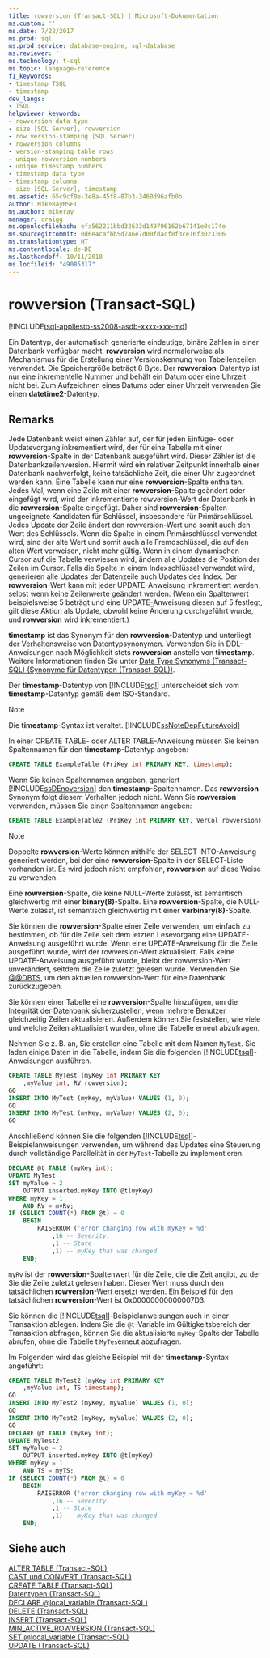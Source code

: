```yaml
---
title: rowversion (Transact-SQL) | Microsoft-Dokumentation
ms.custom: ''
ms.date: 7/22/2017
ms.prod: sql
ms.prod_service: database-engine, sql-database
ms.reviewer: ''
ms.technology: t-sql
ms.topic: language-reference
f1_keywords:
- timestamp_TSQL
- timestamp
dev_langs:
- TSQL
helpviewer_keywords:
- rowversion data type
- size [SQL Server], rowversion
- row version-stamping [SQL Server]
- rowversion columns
- version-stamping table rows
- unique rowversion numbers
- unique timestamp numbers
- timestamp data type
- timestamp columns
- size [SQL Server], timestamp
ms.assetid: 65c9cf0e-3e8a-45f8-87b3-3460d96afb0b
author: MikeRayMSFT
ms.author: mikeray
manager: craigg
ms.openlocfilehash: efa562211bbd32633d149796162b67141e0c174e
ms.sourcegitcommit: 0d6e4cafbb5d746e7d00fdacf8f3ce16f3023306
ms.translationtype: HT
ms.contentlocale: de-DE
ms.lasthandoff: 10/11/2018
ms.locfileid: "49085317"
---
```

# <a name="rowversion-transact-sql"></a>rowversion (Transact-SQL)
[!INCLUDE[tsql-appliesto-ss2008-asdb-xxxx-xxx-md](../../includes/tsql-appliesto-ss2008-asdb-xxxx-xxx-md.md)]

Ein Datentyp, der automatisch generierte eindeutige, binäre Zahlen in einer Datenbank verfügbar macht. **rowversion** wird normalerweise als Mechanismus für die Erstellung einer Versionskennung von Tabellenzeilen verwendet. Die Speichergröße beträgt 8 Byte. Der **rowversion**-Datentyp ist nur eine inkrementelle Nummer und behält ein Datum oder eine Uhrzeit nicht bei. Zum Aufzeichnen eines Datums oder einer Uhrzeit verwenden Sie einen **datetime2**-Datentyp.
  
## <a name="remarks"></a>Remarks  
Jede Datenbank weist einen Zähler auf, der für jeden Einfüge- oder Updatevorgang inkrementiert wird, der für eine Tabelle mit einer **rowversion**-Spalte in der Datenbank ausgeführt wird. Dieser Zähler ist die Datenbankzeilenversion. Hiermit wird ein relativer Zeitpunkt innerhalb einer Datenbank nachverfolgt, keine tatsächliche Zeit, die einer Uhr zugeordnet werden kann. Eine Tabelle kann nur eine **rowversion**-Spalte enthalten. Jedes Mal, wenn eine Zeile mit einer **rowversion**-Spalte geändert oder eingefügt wird, wird der inkrementierte rowversion-Wert der Datenbank in die **rowversion**-Spalte eingefügt. Daher sind **rowversion**-Spalten ungeeignete Kandidaten für Schlüssel, insbesondere für Primärschlüssel. Jedes Update der Zeile ändert den rowversion-Wert und somit auch den Wert des Schlüssels. Wenn die Spalte in einem Primärschlüssel verwendet wird, sind der alte Wert und somit auch alle Fremdschlüssel, die auf den alten Wert verweisen, nicht mehr gültig. Wenn in einem dynamischen Cursor auf die Tabelle verwiesen wird, ändern alle Updates die Position der Zeilen im Cursor. Falls die Spalte in einem Indexschlüssel verwendet wird, generieren alle Updates der Datenzeile auch Updates des Index.  Der **rowversion**-Wert kann mit jeder UPDATE-Anweisung inkrementiert werden, selbst wenn keine Zeilenwerte geändert werden. (Wenn ein Spaltenwert beispielsweise 5 beträgt und eine UPDATE-Anweisung diesen auf 5 festlegt, gilt diese Aktion als Update, obwohl keine Änderung durchgeführt wurde, und **rowversion** wird inkrementiert.)
  
**timestamp** ist das Synonym für den **rowversion**-Datentyp und unterliegt der Verhaltensweise von Datentypsynonymen. Verwenden Sie in DDL-Anweisungen nach Möglichkeit stets **rowversion** anstelle von **timestamp**. Weitere Informationen finden Sie unter [Data Type Synonyms &#40;Transact-SQL&#41; (Synonyme für Datentypen &#40;Transact-SQL&#41;)](../../t-sql/data-types/data-type-synonyms-transact-sql.md).
  
Der **timestamp**-Datentyp von [!INCLUDE[tsql](../../includes/tsql-md.md)] unterscheidet sich vom **timestamp**-Datentyp gemäß dem ISO-Standard.
  
> [!NOTE]  
>  Die **timestamp**-Syntax ist veraltet. [!INCLUDE[ssNoteDepFutureAvoid](../../includes/ssnotedepfutureavoid-md.md)]  
  
In einer CREATE TABLE- oder ALTER TABLE-Anweisung müssen Sie keinen Spaltennamen für den **timestamp**-Datentyp angeben:
  
```sql
CREATE TABLE ExampleTable (PriKey int PRIMARY KEY, timestamp);  
```  
  
Wenn Sie keinen Spaltennamen angeben, generiert [!INCLUDE[ssDEnoversion](../../includes/ssdenoversion-md.md)] den **timestamp**-Spaltennamen. Das **rowversion**-Synonym folgt diesem Verhalten jedoch nicht. Wenn Sie **rowversion** verwenden, müssen Sie einen Spaltennamen angeben:
  
```sql
CREATE TABLE ExampleTable2 (PriKey int PRIMARY KEY, VerCol rowversion) ;  
```  
  
> [!NOTE]  
>  Doppelte **rowversion**-Werte können mithilfe der SELECT INTO-Anweisung generiert werden, bei der eine **rowversion**-Spalte in der SELECT-Liste vorhanden ist. Es wird jedoch nicht empfohlen, **rowversion** auf diese Weise zu verwenden.  
  
Eine **rowversion**-Spalte, die keine NULL-Werte zulässt, ist semantisch gleichwertig mit einer **binary(8)**-Spalte. Eine **rowversion**-Spalte, die NULL-Werte zulässt, ist semantisch gleichwertig mit einer **varbinary(8)**-Spalte.
  
Sie können die **rowversion**-Spalte einer Zeile verwenden, um einfach zu bestimmen, ob für die Zeile seit dem letzten Lesevorgang eine UPDATE-Anweisung ausgeführt wurde. Wenn eine UPDATE-Anweisung für die Zeile ausgeführt wurde, wird der rowversion-Wert aktualisiert. Falls keine UPDATE-Anweisung ausgeführt wurde, bleibt der rowversion-Wert unverändert, seitdem die Zeile zuletzt gelesen wurde. Verwenden Sie [@@DBTS](../../t-sql/functions/dbts-transact-sql.md), um den aktuellen rowversion-Wert für eine Datenbank zurückzugeben.
  
Sie können einer Tabelle eine **rowversion**-Spalte hinzufügen, um die Integrität der Datenbank sicherzustellen, wenn mehrere Benutzer gleichzeitig Zeilen aktualisieren. Außerdem können Sie feststellen, wie viele und welche Zeilen aktualisiert wurden, ohne die Tabelle erneut abzufragen.
  
Nehmen Sie z. B. an, Sie erstellen eine Tabelle mit dem Namen `MyTest`. Sie laden einige Daten in die Tabelle, indem Sie die folgenden [!INCLUDE[tsql](../../includes/tsql-md.md)]-Anweisungen ausführen.
  
```sql
CREATE TABLE MyTest (myKey int PRIMARY KEY  
    ,myValue int, RV rowversion);  
GO   
INSERT INTO MyTest (myKey, myValue) VALUES (1, 0);  
GO   
INSERT INTO MyTest (myKey, myValue) VALUES (2, 0);  
GO  
```  
  
Anschließend können Sie die folgenden [!INCLUDE[tsql](../../includes/tsql-md.md)]-Beispielanweisungen verwenden, um während des Updates eine Steuerung durch vollständige Parallelität in der `MyTest`-Tabelle zu implementieren.
  
```sql
DECLARE @t TABLE (myKey int);  
UPDATE MyTest  
SET myValue = 2  
    OUTPUT inserted.myKey INTO @t(myKey)   
WHERE myKey = 1   
    AND RV = myRv;  
IF (SELECT COUNT(*) FROM @t) = 0  
    BEGIN  
        RAISERROR ('error changing row with myKey = %d'  
            ,16 -- Severity.  
            ,1 -- State   
            ,1) -- myKey that was changed   
    END;  
```  
  
`myRv` ist der **rowversion**-Spaltenwert für die Zeile, die die Zeit angibt, zu der Sie die Zeile zuletzt gelesen haben. Dieser Wert muss durch den tatsächlichen **rowversion**-Wert ersetzt werden. Ein Beispiel für den tatsächlichen **rowversion**-Wert ist 0x00000000000007D3.
  
Sie können die [!INCLUDE[tsql](../../includes/tsql-md.md)]-Beispielanweisungen auch in einer Transaktion ablegen. Indem Sie die `@t`-Variable im Gültigkeitsbereich der Transaktion abfragen, können Sie die aktualisierte `myKey`-Spalte der Tabelle abrufen, ohne die Tabelle t `MyTes`erneut abzufragen.
  
Im Folgenden wird das gleiche Beispiel mit der **timestamp**-Syntax angeführt:
  
```sql
CREATE TABLE MyTest2 (myKey int PRIMARY KEY  
    ,myValue int, TS timestamp);  
GO   
INSERT INTO MyTest2 (myKey, myValue) VALUES (1, 0);  
GO   
INSERT INTO MyTest2 (myKey, myValue) VALUES (2, 0);  
GO  
DECLARE @t TABLE (myKey int);  
UPDATE MyTest2  
SET myValue = 2  
    OUTPUT inserted.myKey INTO @t(myKey)   
WHERE myKey = 1   
    AND TS = myTS;  
IF (SELECT COUNT(*) FROM @t) = 0  
    BEGIN  
        RAISERROR ('error changing row with myKey = %d'  
            ,16 -- Severity.  
            ,1 -- State   
            ,1) -- myKey that was changed   
    END;  
```  
  
## <a name="see-also"></a>Siehe auch
[ALTER TABLE &#40;Transact-SQL&#41;](../../t-sql/statements/alter-table-transact-sql.md)  
[CAST und CONVERT &#40;Transact-SQL&#41;](../../t-sql/functions/cast-and-convert-transact-sql.md)  
[CREATE TABLE &#40;Transact-SQL&#41;](../../t-sql/statements/create-table-transact-sql.md)  
[Datentypen &#40;Transact-SQL&#41;](../../t-sql/data-types/data-types-transact-sql.md)  
[DECLARE @local_variable &#40;Transact-SQL&#41;](../../t-sql/language-elements/declare-local-variable-transact-sql.md)  
[DELETE &#40;Transact-SQL&#41;](../../t-sql/statements/delete-transact-sql.md)  
[INSERT &#40;Transact-SQL&#41;](../../t-sql/statements/insert-transact-sql.md)  
[MIN_ACTIVE_ROWVERSION &#40;Transact-SQL&#41;](../../t-sql/functions/min-active-rowversion-transact-sql.md)  
[SET @local_variable &#40;Transact-SQL&#41;](../../t-sql/language-elements/set-local-variable-transact-sql.md)  
[UPDATE &#40;Transact-SQL&#41;](../../t-sql/queries/update-transact-sql.md)
  
  
